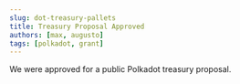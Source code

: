 ```yaml
---
slug: dot-treasury-pallets
title: Treasury Proposal Approved
authors: [max, augusto]
tags: [polkadot, grant]
---
```


We were approved for a public Polkadot treasury proposal.
